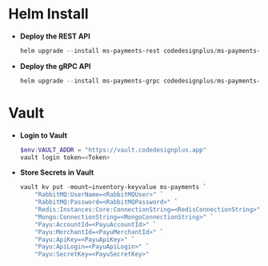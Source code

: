 
# Helm Install

* **Deploy the REST API**
    ```powershell
    helm upgrade --install ms-payments-rest codedesignplus/ms-payments-rest -f ./values-rest.yaml --namespace inventory --create-namespace
    ```

* **Deploy the gRPC API**
    ```powershell
    helm upgrade --install ms-payments-grpc codedesignplus/ms-payments-grpc -f ./values-grpc.yaml --namespace inventory --create-namespace
    ```

# Vault

* **Login to Vault**
    ```powershell
    $env:VAULT_ADDR = "https://vault.codedesignplus.app"
    vault login token=<Token>
    ```

* **Store Secrets in Vault**

    ```powershell
    vault kv put -mount=inventory-keyvalue ms-payments `
        "RabbitMQ:UserName=<RabbitMQUser>" `
        "RabbitMQ:Password=<RabbitMQPassword>" `
        "Redis:Instances:Core:ConnectionString=<RedisConnectionString>" `
        "Mongo:ConnectionString=<MongoConnectionString>" `
        "Payu:AccountId=<PayuAccountId>" `
        "Payu:MerchantId=<PayuMerchantId>" `
        "Payu:ApiKey=<PayuApiKey>" `
        "Payu:ApiLogin=<PayuApiLogin>" `
        "Payu:SecretKey=<PayuSecretKey>"
    ```